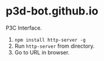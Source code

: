 # p3d-bot.github.io
P3C Interface. 

1. ```npm install http-server -g ```
2. Run ```http-server``` from directory.
3. Go to URL in browser.